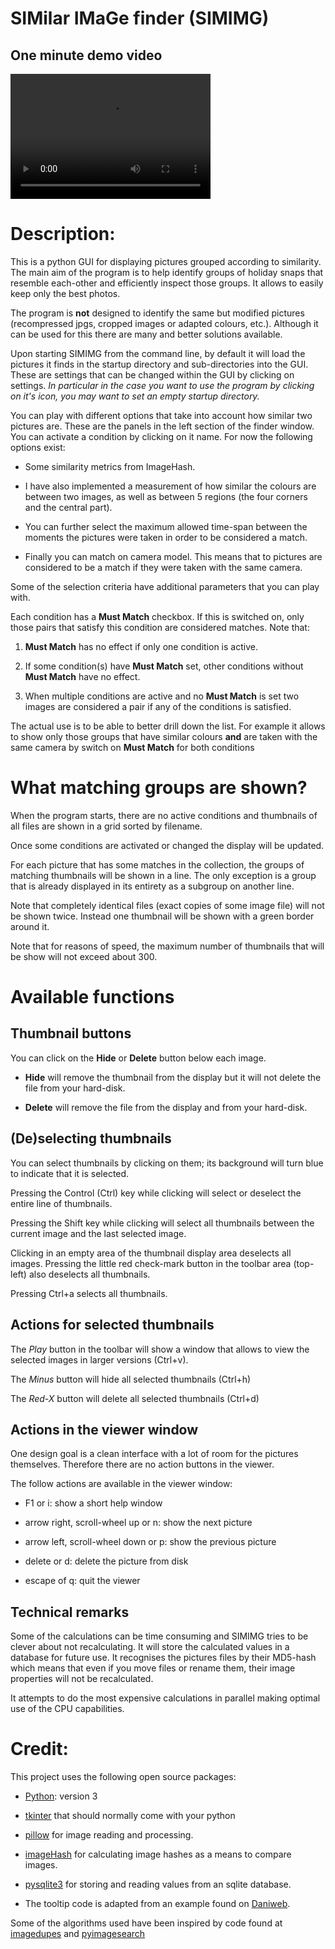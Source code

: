 # SIMilar IMaGe finder (SIMIMG)

## One minute demo video
<video src="doc/demo.ogv" width="320" height="200" controls preload></video>

# Description:
This is a python GUI for displaying pictures grouped according to
similarity. The main aim of the program is to help identify groups of
holiday snaps that resemble each-other and efficiently inspect those
groups. It allows to easily keep only the best photos.

The program is **not** designed to identify the same but modified pictures
(recompressed jpgs, cropped images or adapted colours, etc.). Although
it can be used for this there are many and better solutions available.

Upon starting SIMIMG from the command line, by default it will load
the pictures it finds in the startup directory and sub-directories
into the GUI. These are settings that can be changed within the GUI by
clicking on settings. *In particular in the case you want to use the
program by clicking on it's icon, you may want to set an empty startup
directory.*

You can play with different options that take into account how similar
two pictures are. These are the panels in the left section of the
finder window. You can activate a condition by clicking on it name.
For now the following options exist:

* Some similarity metrics from ImageHash.

* I have also implemented a measurement of how similar the colours are
between two images, as well as between 5 regions (the four corners and
the central part).

* You can further select the maximum allowed time-span between the
moments the pictures were taken in order to be considered a match.

* Finally you can match on camera model. This means that to pictures
  are considered to be a match if they were taken with the same
  camera.
  
Some of the selection criteria have additional parameters that you can
play with.

Each condition has a **Must Match** checkbox. If this is switched on,
only those pairs that satisfy this condition are considered matches.
Note that:

1) **Must Match** has no effect if only one condition is active.

2) If some condition(s) have **Must Match** set, other conditions without
**Must Match** have no effect.

3) When multiple conditions are active and no **Must Match** is set two
images are considered a pair if any of the conditions is satisfied.

The actual use is to be able to better drill down the list. For
example it allows to show only those groups that have similar colours
**and** are taken with the same camera by switch on **Must Match** for
both conditions

# What matching groups are shown?
When the program starts, there are no active conditions and thumbnails
of all files are shown in a grid sorted by filename.

Once some conditions are activated or changed the display will be
updated.

For each picture that has some matches in the collection, the groups
of matching thumbnails will be shown in a line. The only exception is a
group that is already displayed in its entirety as a
subgroup on another line.

Note that completely identical files (exact copies of some image file)
will not be shown twice. Instead one thumbnail will be shown with a
green border around it.

Note that for reasons of speed, the maximum number of thumbnails that
will be show will not exceed about 300.

# Available functions
## Thumbnail buttons
You can click on the **Hide** or **Delete** button below each image.

* **Hide** will remove the thumbnail from the display but it will not delete
the file from your hard-disk.

* **Delete** will remove the file from the display and from your
hard-disk.

## (De)selecting thumbnails
You can select thumbnails by clicking on them; its background will turn
blue to indicate that it is selected.

Pressing the Control (Ctrl) key while clicking will select or deselect
the entire line of thumbnails.

Pressing the Shift key while clicking will select all thumbnails between
the current image and the last selected image.

Clicking in an empty area of the thumbnail display area deselects all
images. Pressing the little red check-mark button in the toolbar area
(top-left) also deselects all thumbnails.

Pressing Ctrl+a selects all thumbnails.

## Actions for selected thumbnails
The *Play* button  in the toolbar will show a window that allows
to view the selected images in larger versions (Ctrl+v).

The *Minus* button will hide all selected thumbnails (Ctrl+h)

The *Red-X* button will delete all selected thumbnails (Ctrl+d)

## Actions in the viewer window
One design goal is a clean interface with a lot of room for the
pictures themselves. Therefore there are no action buttons in the
viewer.

The follow actions are available in the viewer window:

* F1 or i: show a short help window

* arrow right, scroll-wheel up or n: show the next picture

* arrow left, scroll-wheel down or p: show the previous picture

* delete or d: delete the picture from disk

* escape of q: quit the viewer

## Technical remarks
Some of the calculations can be time consuming and SIMIMG tries to be
clever about not recalculating. It will store the calculated values in
a database for future use. It recognises the pictures files by their
MD5-hash which means that even if you move files or rename them, their
image properties will not be recalculated.

It attempts to do the most expensive calculations in parallel making
optimal use of the CPU capabilities.

# Credit:
This project uses the following open source packages:

* [Python](https://www.python.org/): version 3

* [tkinter](https://docs.python.org/3/library/tkinter.html) that
should normally come with your python

* [pillow](https://python-pillow.org/) for image reading and processing.

* [imageHash](https://github.com/JohannesBuchner/imagehash) for
calculating image hashes as a means to compare images.

* [pysqlite3](https://github.com/coleifer/pysqlite3) for storing and
  reading values from an sqlite database.

* The tooltip code is adapted from an example found on
  [Daniweb](https://www.daniweb.com/programming/software-development/code/484591/a-tooltip-class-for-tkinter).
  
Some of the algorithms used have been inspired by code found at
[imagedupes](https://github.com/ghemsley/imagedupes) and [pyimagesearch](https://www.pyimagesearch.com/2014/12/01/complete-guide-building-image-search-engine-python-opencv/)
